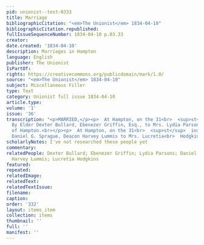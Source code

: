 ```yaml
---
pid: unionist--text-0333
title: Marriage
bibliographicCitation: "<em>The Unionist</em> 1834-04-10"
bibliographicCitation.republished: 
fullIssueSequenceNumber: 1834-04-10 p.03.33
creator: 
date.created: '1834-04-10'
description: Marriages in Hampton
language: English
publisher: The Unionist
IsPartOf: 
rights: https://creativecommons.org/publicdomain/mark/1.0/
source: "<em>The Unionist</em> 1834-04-10"
subject: Miscellaneous Filler
type: Text
category: Unionist full issue 1834-04-10
article.type: 
volume: '1'
issue: '36'
transcription: "<p>MARRIED,</p><p>  At Hampton, on the 31<br>  <sup>st</sup>  ult.
  By Elder Dexter Bullard, Ebenezer Griffin, Esq., to Mrs. Lydia Parsons,<br>  all
  of Hampton.<br></p><p>  At Hampton, on the 31<br>  <sup>st</sup>  inst. by the Rev.
  Daniel G. Sprague, Deacon Harvey Lummis to Mrs. Lucretia<br>  Hodgkins, all of Hampton.<br></p>"
scholarlyNotes: I've not researched these people yet
commentary: 
relatedPeople: Dexter Bullard; Ebenezer Griffin; Lydia Parsons; Daniel G. Sprague;
  Harvey Lummis; Lucretia Hodgkins
featured: 
repeated: 
relatedImage: 
relatedText: 
relatedTextIssue: 
filename: 
caption: 
order: '332'
layout: items_item
collection: items
thumbnail: ''
full: ''
manifest: ''
---
```


